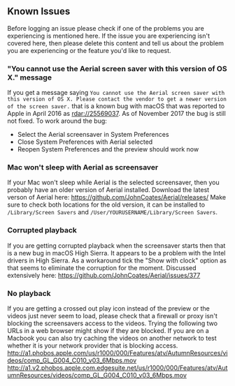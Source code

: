 ## Known Issues

Before logging an issue please check if one of the problems you are experiencing is mentioned here. If the issue you are experiencing isn't covered here, then please delete this content and tell us about the problem you are experiencing or the feature you'd like to request.

### "You cannot use the Aerial screen saver with this version of OS X." message

If you get a message saying `You cannot use the Aerial screen saver with this version of OS X. Please contact the vendor to get a newer version of the screen saver.` that is a known bug with macOS that was reported to Apple in April 2016 as [rdar://25569037](http://openradar.appspot.com/25569037). As of November 2017 the bug is still not fixed. To work around the bug:
* Select the Aerial screensaver in System Preferences
* Close System Preferences with Aerial selected
* Reopen System Preferences and the preview should work now

### Mac won't sleep with Aerial as screensaver

If your Mac won't sleep while Aerial is the selected screensaver, then you probably have an older version of Aerial installed. Download the latest verson of Aerial here: https://github.com/JohnCoates/Aerial/releases/ Make sure to check both locations for the old version, it can be installed to `/Library/Screen Savers` and `/User/YOURUSERNAME/Library/Screen Savers`.

### Corrupted playback

If you are getting corrupted playback when the screensaver starts then that is a new bug in macOS High Sierra. It appears to be a problem with the Intel drivers in High Sierra. As a workaround tick the "Show with clock" option as that seems to eliminate the corruption for the moment. Discussed extensively here: https://github.com/JohnCoates/Aerial/issues/377

### No playback

If you are getting a crossed out play icon instead of the preview or the videos just never seem to load, please check that a firewall or proxy isn't blocking the screensavers access to the videos. Trying the following two URLs in a web browser might show if they are blocked. If you are on a Macbook you can also try caching the videos on another network to test whether it is your network provider that is blocking access.
http://a1.phobos.apple.com/us/r1000/000/Features/atv/AutumnResources/videos/comp_GL_G004_C010_v03_6Mbps.mov
http://a1.v2.phobos.apple.com.edgesuite.net/us/r1000/000/Features/atv/AutumnResources/videos/comp_GL_G004_C010_v03_6Mbps.mov

